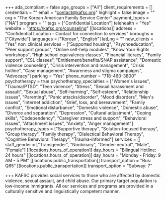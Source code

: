 +++
ada_compliant = false
age_groups = ["All"]
client_requirements = []
credentials = ""
email = "contact@kafsc.org"
highlight = false
image = ""
org = "The Korean American Family Service Center"
payment_types = ["NA"]
program = ""
tags = ["Confidential Location"]
telehealth = "Yes"
website = "https://kafsc.org/counseling"
[[locations]]
address = "Confidential Location - Contact for connection to services"
boroughs = ["Citywide"]
languages = ["Korean", "English"]
latLng = ""
new_clients = "Yes"
non_clinical_services = ["Supported housing", "Psychoeducation", "Peer support groups", "Online self-help modules", "Know Your Rights workshops", "High school equivalency classes", "Financial literacy", "Family support", "ESL classes", "Entitlement/benefits/SNAP assistance", "Domestic violence counseling", "Crisis intervention and management", "Crisis hotline", "Case management", "Awareness and stigma campaigns", "Advocacy"]
parking = "Yes"
phone_number = "718-460-3800"
psychotherapy = true
psychotherapy_specialties = ["Women's issues", "Trauma/PTSD", "Teen violence", "Stress", "Sexual harassment and assault", "Sexual abuse", "Self-harming", "Self-esteem", "Relationship issues", "Parenting", "Panic attacks/disorder", "Mood disorders", "Men's issues", "Internet addiction", "Grief, loss, and bereavement", "Family conflict", "Emotional disturbance", "Domestic violence", "Domestic abuse", "Divorce and separation", "Depression", "Cultural adjustment", "Coping skills", "Codependency", "Caregiver stress and support", "Behavioral issues", "Attachment issues", "Anxiety", "Anger management"]
psychotherapy_types = ["Supportive therapy", "Solution-focused therapy", "Group therapy", "Family therapy", "Dialectical Behavioral Therapy", "Cognitive Behavioral Therapy", "Trauma-informed"]
services = []
staff_gender = ["Transgender", "Nonbinary", "Gender-neutral", "Male", "Female"]
[[locations.hours_of_operation]]
day_hours = "Bilingual Hotline: 24 hours"
[[locations.hours_of_operation]]
day_hours = "Monday - Friday: 9 AM - 5 PM"
[[locations.public_transportation]]
transport_option = "Bus: Q65"
[[locations.public_transportation]]
transport_option = "Subway: 7"

+++
KAFSC provides social services to those who are affected by domestic violence, sexual assault, and child abuse. Our primary target population is low-income immigrants. All our services and programs are provided in a culturally sensitive and linguistically competent manner.